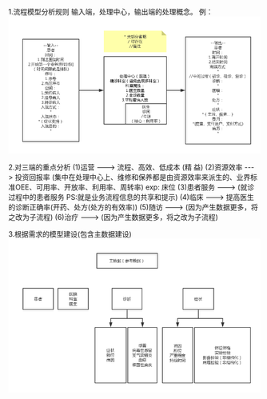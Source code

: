1.流程模型分析规则
输入端，处理中心，输出端的处理概念。
例：
![](./image/3.png)

2.对三端的重点分析
(1)运营  ---> 流程、高效、低成本   (精 益)
(2)资源效率  --->  投资回报率  (集中在处理中心上、维修和保养都是由资源效率来派生的、业界标准OEE、可用率、开放率、利用率、周转率) exp: 床位
(3)患者服务 --->  (就诊过程中的患者服务 PS:就是业务流程信息的共享和提示)
(4)临床  ---> 提高医生的诊断正确率(开药、处方(处方的有效率))
(5)随访 ---> (因为产生数据更多，将之改为子流程)
(6)治疗 ---> (因为产生数据更多，将之改为子流程)

3.根据需求的模型建设(包含主数据建设)
![](./image/4.png)